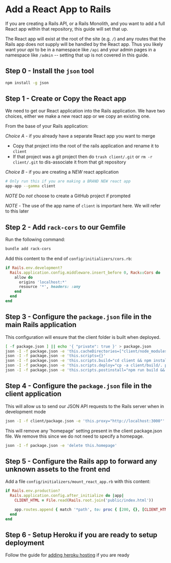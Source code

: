 # Add a React App to Rails

If you are creating a Rails API, or a Rails Monolith, and you want to add a full React app within that repository, this guide will set that up.

The React app will exist at the root of the site (e.g. `/`) and any routes that the Rails app does not supply will be handled by the React app. Thus you likely want your _api_ to be in a namespace like `/api` and your admin pages in a namespace like `/admin` -- setting that up is not covered in this guide.

## Step 0 - Install the `json` tool

```sh
npm install -g json
```

## Step 1 - Create or Copy the React app

We need to get our React application into the Rails application. We have two choices, either we make a new react app or we copy an existing one.

From the base of your Rails application:

*Choice A* - if you already have a separate React app you want to merge

- Copy that project into the root of the rails application and rename it to `client`
- If that project was a git project then do `trash client/.git` or `rm -r client/.git` to dis-associate it from that git repository

*Choice B* - if you are creating a *NEW* react application

```sh
# Only run this if you are making a BRAND NEW react app
app-app --gamma client
```

_NOTE_ Do _not_ choose to create a GitHub project if prompted

_NOTE_ - The use of the app name of `client` is important here. We will refer to this later

## Step 2 - Add `rack-cors` to our Gemfile

Run the following command:

```sh
bundle add rack-cors
```

Add this content to the end of `config/initializers/cors.rb`:

```ruby
if Rails.env.development?
  Rails.application.config.middleware.insert_before 0, Rack::Cors do
    allow do
      origins 'localhost:*'
      resource '*', headers: :any
    end
  end
end
```

## Step 3 - Configure the `package.json` file in the main Rails application

This configuration will ensure that the client folder is built when deployed.

```sh
[ -f package.json ] || echo '{ "private": true }' > package.json
json -I -f package.json -e 'this.cacheDirectories=["client/node_modules"]'
json -I -f package.json -e 'this.scripts={}'
json -I -f package.json -e 'this.scripts.build="cd client && npm install && npm run build && cd .."'
json -I -f package.json -e 'this.scripts.deploy="cp -a client/build/. public/"'
json -I -f package.json -e 'this.scripts.postinstall="npm run build && npm run deploy"'
```

## Step 4 - Configure the `package.json` file in the client application

This will allow us to send our JSON API requests to the Rails server when in development mode

```sh
json -I -f client/package.json -e 'this.proxy="http://localhost:3000"'
```

This will remove any 'homepage' setting present in the client package.json file. We remove this since we do not need to specify a homepage.

```sh
json -I -f package.json -e 'delete this.homepage'
```

## Step 5 - Configure the Rails app to forward any unknown assets to the front end

Add a file `config/initializers/mount_react_app.rb` with this content:

```ruby
if Rails.env.production?
  Rails.application.config.after_initialize do |app|
    CLIENT_HTML = File.read(Rails.root.join('public/index.html'))

    app.routes.append { match '*path', to: proc { [200, {}, [CLIENT_HTML]] }, via: [:get] }
  end
end
```

## Step 6 - Setup Heroku if you are ready to setup deployment

Follow the guide for [adding heroku hosting](/handbook/resources/rails/add-heroku-hosting-to-our-rails-app) if you are ready

